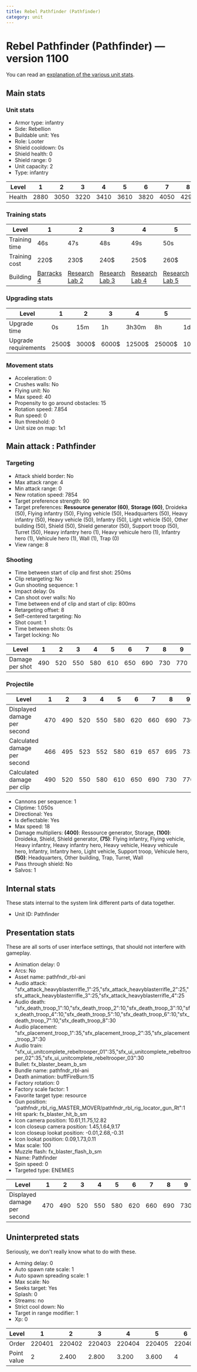 ```yaml
---
title: Rebel Pathfinder (Pathfinder)
category: unit
---
```


# Rebel Pathfinder (Pathfinder) — version 1100

You can read an [explanation  of the various unit stats](unitexplained.md).

## Main stats

### Unit stats

  * Armor type: infantry
  * Side: Rebellion
  * Buildable unit: Yes
  * Role: Looter
  * Shield cooldown: 0s
  * Shield health: 0
  * Shield range: 0
  * Unit capacity: 2
  * Type: infantry

|Level |1   |2   |3   |4   |5   |6   |7   |8   |9   |10  |
|------|----|----|----|----|----|----|----|----|----|----|
|Health|2880|3050|3220|3410|3610|3820|4050|4290|4550|4830|


### Training stats

|Level        |1                               |2                                     |3                                     |4                                     |5                                     |6                                     |7                                     |8                                     |9                                     |10                                     |
|-------------|--------------------------------|--------------------------------------|--------------------------------------|--------------------------------------|--------------------------------------|--------------------------------------|--------------------------------------|--------------------------------------|--------------------------------------|---------------------------------------|
|Training time|46s                             |47s                                   |48s                                   |49s                                   |50s                                   |52s                                   |54s                                   |56s                                   |58s                                   |1m                                     |
|Training cost|220$                            |230$                                  |240$                                  |250$                                  |260$                                  |300$                                  |340$                                  |400$                                  |420$                                  |460$                                   |
|Building     |[Barracks 4](rebelBarracks.html)|[Research Lab 2](rebelOffenseLab.html)|[Research Lab 3](rebelOffenseLab.html)|[Research Lab 4](rebelOffenseLab.html)|[Research Lab 5](rebelOffenseLab.html)|[Research Lab 6](rebelOffenseLab.html)|[Research Lab 7](rebelOffenseLab.html)|[Research Lab 8](rebelOffenseLab.html)|[Research Lab 9](rebelOffenseLab.html)|[Research Lab 10](rebelOffenseLab.html)|


### Upgrading stats

|Level               |1    |2    |3    |4     |5     |6      |7      |8      |9       |10      |
|--------------------|-----|-----|-----|------|------|-------|-------|-------|--------|--------|
|Upgrade time        |0s   |15m  |1h   |3h30m |8h    |1d     |2d     |3d12h  |5d      |1w1d    |
|Upgrade requirements|2500$|3000$|6000$|12500$|25000$|100000$|160000$|320000$|1000000$|1750000$|


### Movement stats

  * Acceleration: 0
  * Crushes walls: No
  * Flying unit: No
  * Max speed: 40
  * Propensity to go around obstacles: 15
  * Rotation speed: 7.854
  * Run speed: 0
  * Run threshold: 0
  * Unit size on map: 1x1

## Main attack : Pathfinder

### Targeting

  * Attack shield border: No
  * Max attack range: 4
  * Min attack range: 0
  * New rotation speed: 7854
  * Target preference strength: 90
  * Target preferences: **Ressource generator (60)**, **Storage (60)**, Droideka (50), Flying infantry (50), Flying vehicle (50), Headquarters (50), Heavy infantry (50), Heavy vehicle (50), Infantry (50), Light vehicle (50), Other building (50), Shield (50), Shield generator (50), Support troop (50), Turret (50), Heavy infantry hero (1), Heavy vehicule hero (1), Infantry hero (1), Vehicule hero (1), Wall (1), Trap (0)
  * View range: 8

### Shooting

  * Time between start of clip and first shot: 250ms
  * Clip retargeting: No
  * Gun shooting sequence: 1
  * Impact delay: 0s
  * Can shoot over walls: No
  * Time between end of clip and start of clip: 800ms
  * Retargeting offset: 8
  * Self-centered targeting: No
  * Shot count: 1
  * Time between shots: 0s
  * Target locking: No

|Level          |1  |2  |3  |4  |5  |6  |7  |8  |9  |10 |
|---------------|---|---|---|---|---|---|---|---|---|---|
|Damage per shot|490|520|550|580|610|650|690|730|770|820|


### Projectile

|Level                       |1  |2  |3  |4  |5  |6  |7  |8  |9  |10 |
|----------------------------|---|---|---|---|---|---|---|---|---|---|
|Displayed damage per second |470|490|520|550|580|620|660|690|730|780|
|Calculated damage per second|466|495|523|552|580|619|657|695|733|780|
|Calculated damage per clip  |490|520|550|580|610|650|690|730|770|820|


  * Cannons per sequence: 1
  * Cliptime: 1.050s
  * Directional: Yes
  * Is deflectable: Yes
  * Max speed: 18
  * Damage multipliers: **(400)**: Ressource generator, Storage, **(100)**: Droideka, Shield, Shield generator, **(75)**: Flying infantry, Flying vehicle, Heavy infantry, Heavy infantry hero, Heavy vehicle, Heavy vehicule hero, Infantry, Infantry hero, Light vehicle, Support troop, Vehicule hero, **(50)**: Headquarters, Other building, Trap, Turret, Wall
  * Pass through shield: No
  * Salvos: 1

## Internal stats

These stats internal to the system link different parts of data together.

  * Unit ID: Pathfinder

## Presentation stats

These are all sorts of user interface settings, that should not interfere with gameplay.

  * Animation delay: 0
  * Arcs: No
  * Asset name: pathfndr_rbl-ani
  * Audio attack: "sfx_attack_heavyblasterrifle_1":25,"sfx_attack_heavyblasterrifle_2":25,"sfx_attack_heavyblasterrifle_3":25,"sfx_attack_heavyblasterrifle_4":25
  * Audio death: "sfx_death_troop_1":10,"sfx_death_troop_2":10,"sfx_death_troop_3":10,"sfx_death_troop_4":10,"sfx_death_troop_5":10,"sfx_death_troop_6":10,"sfx_death_troop_7":10,"sfx_death_troop_8":30
  * Audio placement: "sfx_placement_troop_1":35,"sfx_placement_troop_2":35,"sfx_placement_troop_3":30
  * Audio train: "sfx_ui_unitcomplete_rebeltrooper_01":35,"sfx_ui_unitcomplete_rebeltrooper_02":35,"sfx_ui_unitcomplete_rebeltrooper_03":30
  * Bullet: fx_blaster_beam_b_sm
  * Bundle name: pathfndr_rbl-ani
  * Death animation: buffFireBurn:15
  * Factory rotation: 0
  * Factory scale factor: 1
  * Favorite target type: resource
  * Gun position: "pathfndr_rbl_rig_MASTER_MOVER/pathfndr_rbl_rig_locator_gun_Rt":1
  * Hit spark: fx_blaster_hit_b_sm
  * Icon camera position: 10.61,11.75,12.82
  * Icon closeup camera position: 1.45,1.64,9.17
  * Icon closeup lookat position: -0.01,2.68,-0.31
  * Icon lookat position: 0.09,1.73,0.11
  * Max scale: 100
  * Muzzle flash: fx_blaster_flash_b_sm
  * Name: Pathfinder
  * Spin speed: 0
  * Targeted type: ENEMIES

|Level                      |1  |2  |3  |4  |5  |6  |7  |8  |9  |10 |
|---------------------------|---|---|---|---|---|---|---|---|---|---|
|Displayed damage per second|470|490|520|550|580|620|660|690|730|780|


## Uninterpreted stats

Seriously, we don't really know what to do with these.

  * Arming delay: 0
  * Auto spawn rate scale: 1
  * Auto spawn spreading scale: 1
  * Max scale: No
  * Seeks target: Yes
  * Splash: 0
  * Streams: no
  * Strict cool down: No
  * Target in range modifier: 1
  * Xp: 0

|Level      |1     |2     |3     |4     |5     |6     |7     |8     |9     |10    |
|-----------|------|------|------|------|------|------|------|------|------|------|
|Order      |220401|220402|220403|220404|220405|220406|220407|220408|220409|220410|
|Point value|2     |2.400 |2.800 |3.200 |3.600 |4     |4.400 |4.800 |5.200 |6     |


